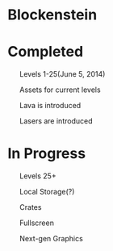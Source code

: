 Blockenstein
======================

Completed
======================

<ul>Levels 1-25(June 5, 2014)</ul>
<ul>Assets for current levels</ul>
<ul>Lava is introduced</ul>
<ul>Lasers are introduced</ul>

In Progress
======================

<ul>Levels 25+</ul>
<ul>Local Storage(?)</ul>
<ul>Crates</ul>
<ul>Fullscreen</ul>
<ul>Next-gen Graphics</ul>
